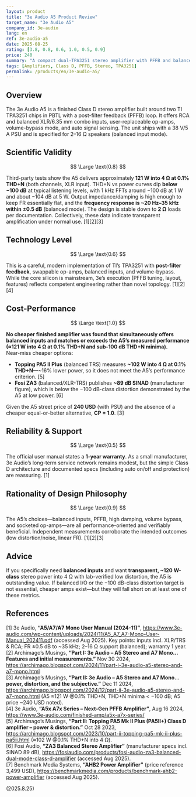 ```yaml
---
layout: product
title: "3e Audio A5 Product Review"
target_name: "3e Audio A5"
company_id: 3e-audio
lang: en
ref: 3e-audio-a5
date: 2025-08-25
rating: [3.8, 0.8, 0.6, 1.0, 0.5, 0.9]
price: 240
summary: "A compact dual-TPA3251 stereo amplifier with PFFB and balanced I/O. Independent measurements show ~121 W into 4Ω at 0.1% THD+N and sub--100 dB THD+N minima—transparent performance at a very low price."
tags: [Amplifiers, Class D, PFFB, Stereo, TPA3251]
permalink: /products/en/3e-audio-a5/
---
```

## Overview

The 3e Audio A5 is a finished Class D stereo amplifier built around two TI TPA3251 chips in PBTL with a post-filter feedback (PFFB) loop. It offers RCA and balanced XLR/6.35 mm combo inputs, user-replaceable op-amps, volume-bypass mode, and auto signal sensing. The unit ships with a 38 V/5 A PSU and is specified for 2–16 Ω speakers (balanced input mode).

## Scientific Validity

$$ \Large \text{0.8} $$

Third-party tests show the A5 delivers approximately **121 W into 4 Ω at 0.1% THD+N** (both channels, XLR input). THD+N vs power curves dip **below −100 dB** at typical listening levels, with 1 kHz FFTs around −100 dB at 1 W and about −104 dB at 5 W. Output impedance/damping is high enough to keep FR essentially flat, and the **frequency response is ~20 Hz–35 kHz within ±0.5 dB** (balanced mode). The design is stable down to **2 Ω** loads per documentation. Collectively, these data indicate transparent amplification under normal use. [1][2][3]

## Technology Level

$$ \Large \text{0.6} $$

This is a careful, modern implementation of TI’s TPA3251 with **post-filter feedback**, swappable op-amps, balanced inputs, and volume-bypass. While the core silicon is mainstream, 3e’s execution (PFFB tuning, layout, features) reflects competent engineering rather than novel topology. [1][2][4]

## Cost-Performance

$$ \Large \text{1.0} $$

**No cheaper finished amplifier was found that simultaneously offers balanced inputs and matches or exceeds the A5’s measured performance (≈121 W into 4 Ω at 0.1% THD+N and sub-100 dB THD+N minima).**  
Near-miss cheaper options:

- **Topping PA5 II Plus** (balanced TRS) measures **~102 W into 4 Ω at 0.1% THD+N**—~16% lower power, so it does not meet the A5’s performance criterion. [5]  
- **Fosi ZA3** (balanced/XLR-TRS) publishes **~89 dB SINAD** (manufacturer figure), which is below the −100 dB-class distortion demonstrated by the A5 at low power. [6]

Given the A5 street price of **240 USD** (with PSU) and the absence of a cheaper equal-or-better alternative, **CP = 1.0**. [3]

## Reliability & Support

$$ \Large \text{0.5} $$

The official user manual states a **1-year warranty**. As a small manufacturer, 3e Audio’s long-term service network remains modest, but the simple Class D architecture and documented specs (including auto on/off and protection) are reassuring. [1]

## Rationality of Design Philosophy

$$ \Large \text{0.9} $$

The A5’s choices—balanced inputs, PFFB, high damping, volume bypass, and socketed op-amps—are all performance-oriented and verifiably beneficial. Independent measurements corroborate the intended outcomes (low distortion/noise, linear FR). [1][2][3]

## Advice

If you specifically need **balanced inputs** and want **transparent, ~120 W-class** stereo power into 4 Ω with lab-verified low distortion, the A5 is outstanding value. If balanced I/O or the −100 dB-class distortion target is not essential, cheaper amps exist—but they will fall short on at least one of these metrics.

## References

[1] 3e Audio, **“A5/A7/A7 Mono User Manual (2024-11)”**, https://www.3e-audio.com/wp-content/uploads/2024/11/A5_A7_A7-Mono-User-Manual_202411.pdf (accessed Aug 2025). Key points: inputs incl. XLR/TRS & RCA; FR ±0.5 dB to ~35 kHz; 2–16 Ω support (balanced); warranty 1 year.  
[2] Archimago’s Musings, **“Part I: 3e Audio – A5 Stereo and A7 Mono… Features and initial measurements.”** Nov 30 2024, https://archimago.blogspot.com/2024/11/part-i-3e-audio-a5-stereo-and-a7-mono.html  
[3] Archimago’s Musings, **“Part II: 3e Audio – A5 Stereo and A7 Mono… power, distortion, and the subjective.”** Dec 11 2024, https://archimago.blogspot.com/2024/12/part-ii-3e-audio-a5-stereo-and-a7-mono.html (A5 ≈121 W @0.1% THD+N, THD+N minima < −100 dB; A5 price ~240 USD noted).  
[4] 3e Audio, **“A5x A7x Series – Next-Gen PFFB Amplifier”**, Aug 16 2024, https://www.3e-audio.com/finished-amp/a5x-a7x-series/  
[5] Archimago’s Musings, **“Part II: Topping PA5 Mk II Plus (PA5II+) Class D amplifier – power & distortion.”** Oct 28 2023, https://archimago.blogspot.com/2023/10/part-ii-topping-pa5-mk-ii-plus-pa5ii.html (≈102 W @0.1% THD+N into 4 Ω).  
[6] Fosi Audio, **“ZA3 Balanced Stereo Amplifier”** (manufacturer specs incl. SINAD 89 dB), https://fosiaudio.com/products/fosi-audio-za3-balanced-dual-mode-class-d-amplifier (accessed Aug 2025).  
[7] Benchmark Media Systems, **“AHB2 Power Amplifier”** (price reference 3,499 USD), https://benchmarkmedia.com/products/benchmark-ahb2-power-amplifier (accessed Aug 2025).

(2025.8.25)

